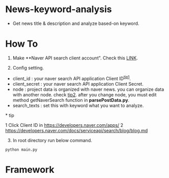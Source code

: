 # News-keyword-analysis

- Get news title & description and analyze based-on keyword.

# How To

1. Make **Naver API search client account".
Check this [LINK](https://developers.naver.com/docs/search/blog/).

2. Config setting.
- client_id : your naver search API application Client ID<sup>[tip1](#config_tip1)</sup>.
- client_secret : your naver search API application Client Secret.
- node : project data is organized with naver news. you can organize data with another node. check [tip2](#config_tip2). after you change node, you must edit method getNaverSearch function in **parsePostData.py**.
- search_texts : set this with keyword what you want to analyze.

\* tip

<a name="config_tip1">1</a> Click Client ID in https://developers.naver.com/apps/
<a name="config_tip2">2</a> https://developers.naver.com/docs/serviceapi/search/blog/blog.md

3. In root directory run below command.

```python main.py```

# Framework
